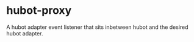 hubot-proxy
=================

A hubot adapter event listener that sits inbetween hubot and the desired hubot adapter.
